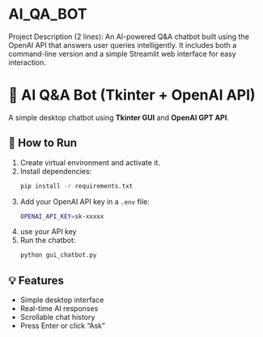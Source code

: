 # AI_QA_BOT
Project Description (2 lines): An AI-powered Q&amp;A chatbot built using the OpenAI API that answers user queries intelligently. It includes both a command-line version and a simple Streamlit web interface for easy interaction.
# 🤖 AI Q&A Bot (Tkinter + OpenAI API)

A simple desktop chatbot using **Tkinter GUI** and **OpenAI GPT API**.

## 🚀 How to Run
1. Create virtual environment and activate it.
2. Install dependencies:
   ```bash
   pip install -r requirements.txt
   ```
3. Add your OpenAI API key in a `.env` file:
   ```bash
   OPENAI_API_KEY=sk-xxxxx    
   ```
4. use your API key
5. Run the chatbot:
   ```bash
   python gui_chatbot.py
   ```

## 💡 Features
- Simple desktop interface
- Real-time AI responses
- Scrollable chat history
- Press Enter or click “Ask”
